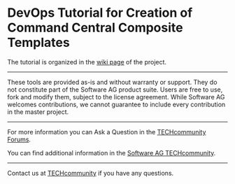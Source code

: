 # DevOps Tutorial for Creation of Command Central Composite Templates

The tutorial is organized in the [wiki page](https://github.com/SoftwareAG/sagdevops-template-dev-guide/wiki) of the project.

______________________
These tools are provided as-is and without warranty or support. They do not constitute part of the Software AG product suite. Users are free to use, fork and modify them, subject to the license agreement. While Software AG welcomes contributions, we cannot guarantee to include every contribution in the master project.
_____________
For more information you can Ask a Question in the [TECHcommunity Forums](http://techcommunity.softwareag.com/home/-/product/name/command-central).

You can find additional information in the [Software AG TECHcommunity](http://tech.forums.softwareag.com/techjforum/forums/list.page?product=command-central).
_____________
Contact us at [TECHcommunity](mailto:technologycommunity@softwareag.com?subject=Github/SoftwareAG) if you have any questions.
